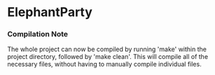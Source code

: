 # ElephantParty

### Compilation Note
The whole project can now be compiled by running 'make' within the project directory, followed by 'make clean'. This will compile all of the necessary files, without having to manually compile individual files.
